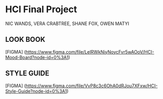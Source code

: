 # HCI Final Project

NIC WANDS, VERA CRABTREE, SHANE FOX, OWEN MATYI

## LOOK BOOK

[FIGMA] (https://www.figma.com/file/LelRWkNjyNoycFvr5wAOoV/HCI-Mood-Board?node-id=0%3A1)

## STYLE GUIDE

[FIGMA] (https://www.figma.com/file/VvP8c3c6OhA0dRJou7XFxw/HCI-Style-Guide?node-id=0%3A1)
